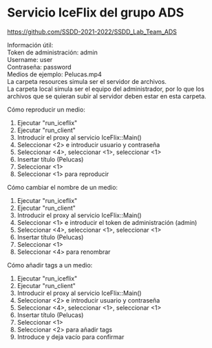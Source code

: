 # Servicio IceFlix del grupo ADS
https://github.com/SSDD-2021-2022/SSDD_Lab_Team_ADS

Información útil:  
Token de administración: admin  
Username: user  
Contraseña: password  
Medios de ejemplo: Pelucas.mp4  
La carpeta resources simula ser el servidor de archivos.  
La carpeta local simula ser el equipo del administrador, por lo que los archivos que se quieran subir al servidor deben estar en esta carpeta.

Cómo reproducir un medio:
1. Ejecutar "run_iceflix"
2. Ejecutar "run_client"
3. Introducir el proxy al servicio IceFlix::Main()
4. Seleccionar <2> e introducir usuario y contraseña
5. Seleccionar <4>, seleccionar <1>, seleccionar <1>
6. Insertar título (Pelucas)
7. Seleccionar <1>
8. Seleccionar <1> para reproducir


Cómo cambiar el nombre de un medio:
1. Ejecutar "run_iceflix"
2. Ejecutar "run_client"
3. Introducir el proxy al servicio IceFlix::Main()
4. Seleccionar <1> e introducir el token de administración (admin)
5. Seleccionar <4>, seleccionar <1>, seleccionar <1>
6. Insertar título (Pelucas)
7. Seleccionar <1>
8. Seleccionar <4> para renombrar

Cómo añadir tags a un medio:
1. Ejecutar "run_iceflix"
2. Ejecutar "run_client"
3. Introducir el proxy al servicio IceFlix::Main()
4. Seleccionar <2> e introducir usuario y contraseña
5. Seleccionar <4>, seleccionar <1>, seleccionar <1>
6. Insertar título (Pelucas)
7. Seleccionar <1>
8. Seleccionar <2> para añadir tags
9. Introduce <nombre de tag> y deja vacío para confirmar
